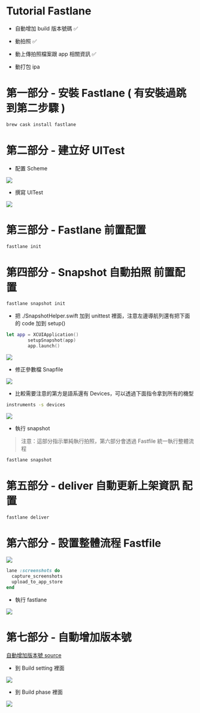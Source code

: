 # Tutorial Fastlane

* 自動增加 build 版本號碼 ✅

* 動拍照 ✅

* 動上傳拍照檔案跟 app 相關資訊 ✅

* 動打包 ipa

# 第一部分 - 安裝 Fastlane ( 有安裝過跳到第二步驟 )

```bash
brew cask install fastlane
```

# 第二部分 - 建立好 UITest

* 配置 Scheme

![](Images/schema.png)

* 撰寫 UITest

![](Images/uitest.png)

# 第三部分 - Fastlane 前置配置

```bash
fastlane init
```

# 第四部分 - Snapshot 自動拍照 前置配置

```bash
fastlane snapshot init
```

* 把 ./SnapshotHelper.swift 加到 unittest 裡面，注意左邊導航列還有把下面的 code 加到 setup()

```swift
let app = XCUIApplication()
        setupSnapshot(app)
        app.launch()

```

![](Images/add_snapshot_setup.png)

* 修正參數檔 Snapfile

![](Images/snapfile.png)

* 比較需要注意的第方是語系還有 Devices，可以透過下面指令拿到所有的機型

```bash
instruments -s devices
```

![](Images/devices.png)

* 執行 snapshot 

> 注意：這部分指示單純執行拍照，第六部分會透過 Fastfile 統一執行整體流程

```bash
fastlane snapshot
```

# 第五部分 - deliver 自動更新上架資訊 配置

```bash
fastlane deliver
```

# 第六部分 - 設置整體流程 Fastfile

![](Images/fastfile.png)

```ruby
lane :screenshots do
  capture_screenshots
  upload_to_app_store
end
```

* 執行 fastlane 

![](Images/fastlane.png)

# 第七部分 - 自動增加版本號

[自動增加版本號 source ](https://developer.apple.com/library/archive/qa/qa1827/_index.html)

* 到 Build setting 裡面

![](Images/auto_increament_1.png)

* 到 Build phase 裡面

![](Images/auto_increament_2.png)







